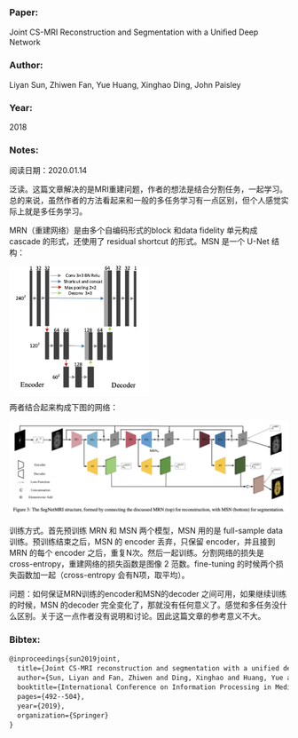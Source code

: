 ### Paper:

Joint CS-MRI Reconstruction and Segmentation with a Uniﬁed Deep Network

### Author:

Liyan Sun, Zhiwen Fan, Yue Huang, Xinghao Ding, John Paisley

### Year:

2018

### Notes:

阅读日期：2020.01.14

泛读。这篇文章解决的是MRI重建问题，作者的想法是结合分割任务，一起学习。总的来说，虽然作者的方法看起来和一般的多任务学习有一点区别，但个人感觉实际上就是多任务学习。

MRN（重建网络）是由多个自编码形式的block 和data fidelity 单元构成 cascade 的形式，还使用了 residual  shortcut 的形式。MSN 是一个 U-Net 结构：

<img src="https://raw.githubusercontent.com/Theodore-PKU/pictures/master/%E6%88%AA%E5%B1%8F2020-01-14%E4%B8%8A%E5%8D%889.30.34.png" width="50%"/>

两者结合起来构成下图的网络：

<img src="https://raw.githubusercontent.com/Theodore-PKU/pictures/master/%E6%88%AA%E5%B1%8F2020-01-14%E4%B8%8A%E5%8D%889.40.03.png"/>

训练方式。首先预训练 MRN 和 MSN 两个模型，MSN 用的是 full-sample data 训练。预训练结束之后，MSN 的 encoder 丢弃，只保留 encoder，并且接到 MRN 的每个 encoder 之后，重复N次。然后一起训练。分割网络的损失是 cross-entropy，重建网络的损失函数是图像 2 范数。fine-tuning 的时候两个损失函数加一起（cross-entropy 会有N项，取平均）。

问题：如何保证MRN训练的encoder和MSN的decoder 之间可用，如果继续训练的时候，MSN 的decoder 完全变化了，那就没有任何意义了。感觉和多任务没什么区别。关于这一点作者没有说明和讨论。因此这篇文章的参考意义不大。

### Bibtex:

```latex
@inproceedings{sun2019joint,
  title={Joint CS-MRI reconstruction and segmentation with a unified deep network},
  author={Sun, Liyan and Fan, Zhiwen and Ding, Xinghao and Huang, Yue and Paisley, John},
  booktitle={International Conference on Information Processing in Medical Imaging},
  pages={492--504},
  year={2019},
  organization={Springer}
}
```

